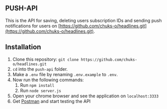 
## PUSH-API

This is the API for saving, deleting users subscription IDs and sending push notifications for users on [https://github.com/chuks-o/headlines.git](https://github.com/chuks-o/headlines.git).

## Installation

1. Clone this repository: `git clone https://github.com/chuks-o/headlines.git`
2. `cd` into the `push-api` folder.
3. Make a `.env` file by renaming `.env.example` to `.env`.
4. Now run the following commands:
    1. Run `npm install`
    2. Run `node server.js`
3. Open your chrome browser and see the application on `localhost:3333`
4. Get [Postman](https://www.getpostman.com) and start testing the API

